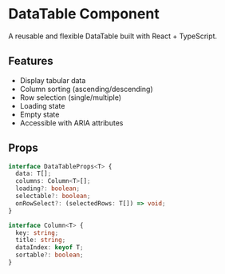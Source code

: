 # DataTable Component

A reusable and flexible DataTable built with React + TypeScript.

## Features
- Display tabular data
- Column sorting (ascending/descending)
- Row selection (single/multiple)
- Loading state
- Empty state
- Accessible with ARIA attributes

## Props
```ts
interface DataTableProps<T> {
  data: T[];
  columns: Column<T>[];
  loading?: boolean;
  selectable?: boolean;
  onRowSelect?: (selectedRows: T[]) => void;
}

interface Column<T> {
  key: string;
  title: string;
  dataIndex: keyof T;
  sortable?: boolean;
}
